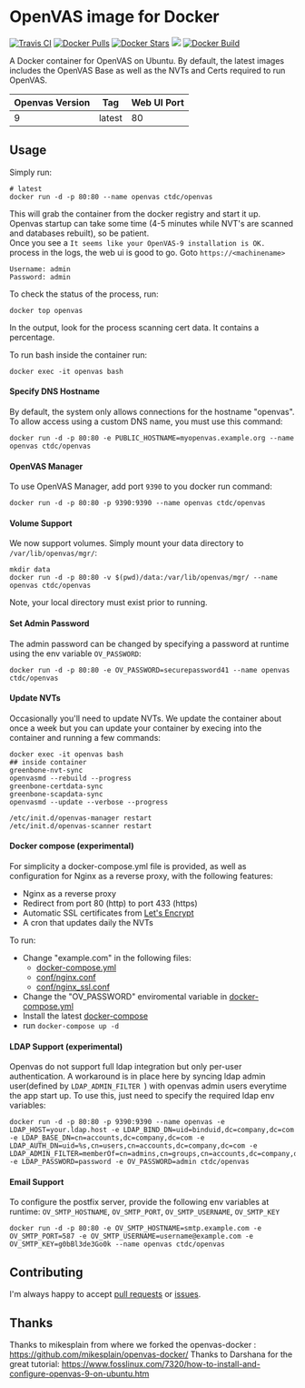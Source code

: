 OpenVAS image for Docker
==============

[![Travis CI](https://img.shields.io/travis/bug-c/openvas-docker/master.svg)](https://travis-ci.org/bug-c/openvas-docker/branches) 
[![Docker Pulls](https://img.shields.io/docker/pulls/ctdc/openvas.svg)](https://hub.docker.com/r/ctdc/openvas/) 
[![Docker Stars](https://img.shields.io/docker/stars/ctdc/openvas.svg)](https://hub.docker.com/r/ctdc/openvas/) 
[![](https://images.microbadger.com/badges/image/ctdc/openvas.svg)](https://microbadger.com/images/ctdc/openvas "Get your own image badge on microbadger.com")
[![Docker Build](https://img.shields.io/docker/automated/ctdc/openvas.svg)](https://cloud.docker.com/swarm/ctdc/repository/docker/ctdc/openvas/builds)


A Docker container for OpenVAS on Ubuntu.  By default, the latest images includes the OpenVAS Base as well as the NVTs and Certs required to run OpenVAS.  


| Openvas Version | Tag     | Web UI Port |
|-----------------|---------|-------------|
| 9               | latest  | 80          |



Usage
-----

Simply run:

```
# latest
docker run -d -p 80:80 --name openvas ctdc/openvas
```

This will grab the container from the docker registry and start it up.  
Openvas startup can take some time (4-5 minutes while NVT's are scanned and databases rebuilt), so be patient.  
Once you see a `It seems like your OpenVAS-9 installation is OK.` process in the logs, the web ui is good to go.  Goto `https://<machinename>`

```
Username: admin
Password: admin
```

To check the status of the process, run:

```
docker top openvas
```

In the output, look for the process scanning cert data.  It contains a percentage.

To run bash inside the container run:

```
docker exec -it openvas bash
```

#### Specify DNS Hostname
By default, the system only allows connections for the hostname "openvas".  To allow access using a custom DNS name, you must use this command:

```
docker run -d -p 80:80 -e PUBLIC_HOSTNAME=myopenvas.example.org --name openvas ctdc/openvas
```

#### OpenVAS Manager
To use OpenVAS Manager, add port `9390` to you docker run command:
```
docker run -d -p 80:80 -p 9390:9390 --name openvas ctdc/openvas
```

#### Volume Support
We now support volumes. Simply mount your data directory to `/var/lib/openvas/mgr/`:
```
mkdir data
docker run -d -p 80:80 -v $(pwd)/data:/var/lib/openvas/mgr/ --name openvas ctdc/openvas
```
Note, your local directory must exist prior to running.

#### Set Admin Password
The admin password can be changed by specifying a password at runtime using the env variable `OV_PASSWORD`:
```
docker run -d -p 80:80 -e OV_PASSWORD=securepassword41 --name openvas ctdc/openvas
```
#### Update NVTs
Occasionally you'll need to update NVTs. We update the container about once a week but you can update your container by execing into the container and running a few commands:
```
docker exec -it openvas bash
## inside container
greenbone-nvt-sync
openvasmd --rebuild --progress
greenbone-certdata-sync
greenbone-scapdata-sync
openvasmd --update --verbose --progress

/etc/init.d/openvas-manager restart
/etc/init.d/openvas-scanner restart
```
#### Docker compose (experimental)

For simplicity a docker-compose.yml file is provided, as well as configuration for Nginx as a reverse proxy, with the following features:

* Nginx as a reverse proxy
* Redirect from port 80 (http) to port 433 (https)
* Automatic SSL certificates from [Let's Encrypt](https://letsencrypt.org/)
* A cron that updates daily the NVTs

To run:

* Change "example.com" in the following files:
  * [docker-compose.yml](docker-compose.yml)
  * [conf/nginx.conf](conf/nginx.conf)
  * [conf/nginx_ssl.conf](conf/nginx_ssl.conf)
* Change the "OV_PASSWORD" enviromental variable in [docker-compose.yml](docker-compose.yml)
* Install the latest [docker-compose](https://docs.docker.com/compose/install/)
* run `docker-compose up -d`

#### LDAP Support (experimental)
Openvas do not support full ldap integration but only per-user authentication. A workaround is in place here by syncing ldap admin user(defined by `LDAP_ADMIN_FILTER `) with openvas admin users everytime the app start up.  To use this, just need to specify the required ldap env variables:
```
docker run -d -p 80:80 -p 9390:9390 --name openvas -e LDAP_HOST=your.ldap.host -e LDAP_BIND_DN=uid=binduid,dc=company,dc=com -e LDAP_BASE_DN=cn=accounts,dc=company,dc=com -e LDAP_AUTH_DN=uid=%s,cn=users,cn=accounts,dc=company,dc=com -e LDAP_ADMIN_FILTER=memberOf=cn=admins,cn=groups,cn=accounts,dc=company,dc=com -e LDAP_PASSWORD=password -e OV_PASSWORD=admin ctdc/openvas 
```

#### Email Support
To configure the postfix server, provide the following env variables at runtime: `OV_SMTP_HOSTNAME`, `OV_SMTP_PORT`, `OV_SMTP_USERNAME`, `OV_SMTP_KEY`
```
docker run -d -p 80:80 -e OV_SMTP_HOSTNAME=smtp.example.com -e OV_SMTP_PORT=587 -e OV_SMTP_USERNAME=username@example.com -e OV_SMTP_KEY=g0bBl3de3Go0k --name openvas ctdc/openvas
```


Contributing
------------

I'm always happy to accept [pull requests](https://github.com/bug-c/openvas-docker/pulls) or [issues](https://github.com/bug-c/openvas-docker/issues).

Thanks
------

Thanks to mikesplain from where we forked the openvas-docker  : https://github.com/mikesplain/openvas-docker/
Thanks to Darshana for the great tutorial: https://www.fosslinux.com/7320/how-to-install-and-configure-openvas-9-on-ubuntu.htm
